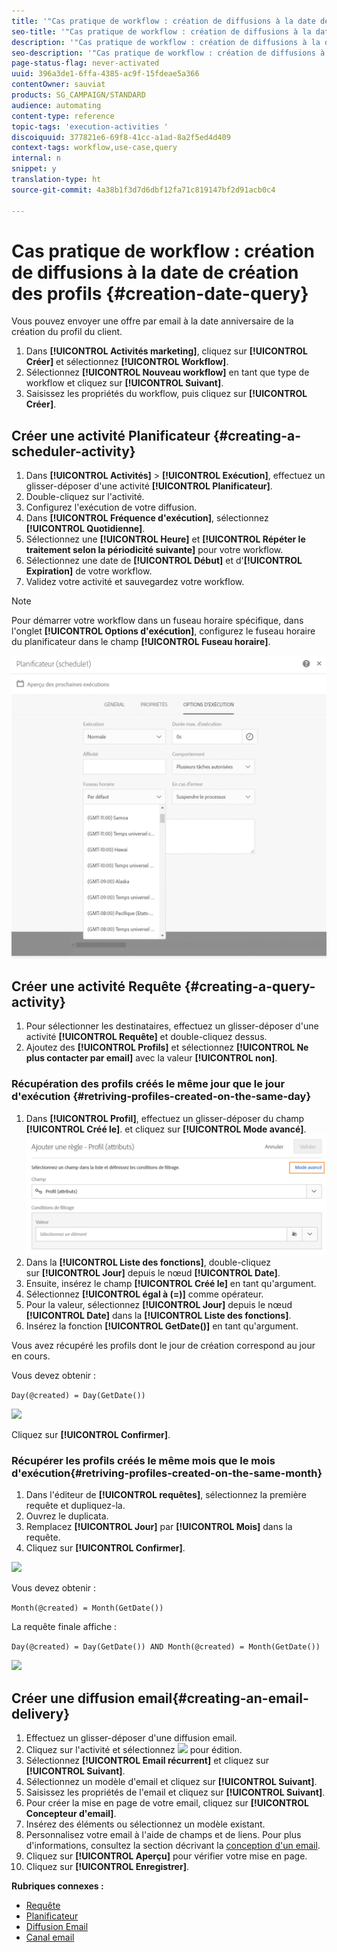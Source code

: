 ```yaml
---
title: '"Cas pratique de workflow : création de diffusions à la date de création du profil"'
seo-title: '"Cas pratique de workflow : création de diffusions à la date de création du profil"'
description: '"Cas pratique de workflow : création de diffusions à la date de création du profil"'
seo-description: '"Cas pratique de workflow : création de diffusions à la date de création du profil"'
page-status-flag: never-activated
uuid: 396a3de1-6ffa-4385-ac9f-15fdeae5a366
contentOwner: sauviat
products: SG_CAMPAIGN/STANDARD
audience: automating
content-type: reference
topic-tags: 'execution-activities '
discoiquuid: 377821e6-69f8-41cc-a1ad-8a2f5ed4d409
context-tags: workflow,use-case,query
internal: n
snippet: y
translation-type: ht
source-git-commit: 4a38b1f3d7d6dbf12fa71c819147bf2d91acb0c4

---
```



# Cas pratique de workflow : création de diffusions à la date de création des profils {#creation-date-query}

Vous pouvez envoyer une offre par email à la date anniversaire de la création du profil du client.

1. Dans **[!UICONTROL Activités marketing]**, cliquez sur **[!UICONTROL Créer]** et sélectionnez **[!UICONTROL Workflow]**.
1. Sélectionnez **[!UICONTROL Nouveau workflow]** en tant que type de workflow et cliquez sur **[!UICONTROL Suivant]**.
1. Saisissez les propriétés du workflow, puis cliquez sur **[!UICONTROL Créer]**.

## Créer une activité Planificateur {#creating-a-scheduler-activity}

1. Dans **[!UICONTROL Activités]** &gt; **[!UICONTROL Exécution]**, effectuez un glisser-déposer d'une activité **[!UICONTROL Planificateur]**.
1. Double-cliquez sur l'activité.
1. Configurez l'exécution de votre diffusion.
1. Dans **[!UICONTROL Fréquence d'exécution]**, sélectionnez **[!UICONTROL Quotidienne]**.
1. Sélectionnez une **[!UICONTROL Heure]** et **[!UICONTROL Répéter le traitement selon la périodicité suivante]** pour votre workflow.
1. Sélectionnez une date de **[!UICONTROL Début]** et d'**[!UICONTROL Expiration]** de votre workflow.
1. Validez votre activité et sauvegardez votre workflow.

>[!NOTE]
>
>Pour démarrer votre workflow dans un fuseau horaire spécifique, dans l'onglet **[!UICONTROL Options d'exécution]**, configurez le fuseau horaire du planificateur dans le champ **[!UICONTROL Fuseau horaire]**.

![](assets/time_zone.png)

## Créer une activité Requête {#creating-a-query-activity}

1. Pour sélectionner les destinataires, effectuez un glisser-déposer d'une activité **[!UICONTROL Requête]** et double-cliquez dessus.
1. Ajoutez des **[!UICONTROL Profils]** et sélectionnez **[!UICONTROL Ne plus contacter par email]** avec la valeur **[!UICONTROL non]**.

### Récupération des profils créés le même jour que le jour d'exécution {#retriving-profiles-created-on-the-same-day}

1. Dans **[!UICONTROL Profil]**, effectuez un glisser-déposer du champ **[!UICONTROL Créé le]**. et cliquez sur **[!UICONTROL Mode avancé]**.
   ![](assets/advanced_mode.png)
1. Dans la **[!UICONTROL Liste des fonctions]**, double-cliquez sur **[!UICONTROL Jour]** depuis le nœud **[!UICONTROL Date]**.
1. Ensuite, insérez le champ **[!UICONTROL Créé le]** en tant qu'argument.
1. Sélectionnez **[!UICONTROL égal à (=)]** comme opérateur.
1. Pour la valeur, sélectionnez **[!UICONTROL Jour]** depuis le nœud **[!UICONTROL Date]** dans la **[!UICONTROL Liste des fonctions]**.
1. Insérez la fonction **[!UICONTROL GetDate()]** en tant qu'argument.

Vous avez récupéré les profils dont le jour de création correspond au jour en cours.

Vous devez obtenir :

```Day(@created) = Day(GetDate())```

![](assets/day_creation_query.png)

Cliquez sur **[!UICONTROL Confirmer]**.

### Récupérer les profils créés le même mois que le mois d'exécution{#retriving-profiles-created-on-the-same-month}

1. Dans l'éditeur de **[!UICONTROL requêtes]**, sélectionnez la première requête et dupliquez-la.
1. Ouvrez le duplicata.
1. Remplacez **[!UICONTROL Jour]** par **[!UICONTROL Mois]** dans la requête.
1. Cliquez sur **[!UICONTROL Confirmer]**.

![](assets/month_rule.png)

Vous devez obtenir :

``` Month(@created) = Month(GetDate()) ```

La requête finale affiche :

```Day(@created) = Day(GetDate()) AND Month(@created) = Month(GetDate())```

![](assets/expression_editor_1.png)

## Créer une diffusion email{#creating-an-email-delivery}

1. Effectuez un glisser-déposer d'une diffusion email.
1. Cliquez sur l'activité et sélectionnez ![](assets/edit_darkgrey-24px.png) pour édition.
1. Sélectionnez **[!UICONTROL Email récurrent]** et cliquez sur **[!UICONTROL Suivant]**.
1. Sélectionnez un modèle d'email et cliquez sur **[!UICONTROL Suivant]**.
1. Saisissez les propriétés de l'email et cliquez sur **[!UICONTROL Suivant]**.
1. Pour créer la mise en page de votre email, cliquez sur **[!UICONTROL Concepteur d'email]**.
1. Insérez des éléments ou sélectionnez un modèle existant.
1. Personnalisez votre email à l'aide de champs et de liens.
Pour plus d'informations, consultez la section décrivant la [conception d'un email](../../designing/using/designing-from-scratch.md#designing-an-email-content-from-scratch).
1. Cliquez sur **[!UICONTROL Aperçu]** pour vérifier votre mise en page.
1. Cliquez sur **[!UICONTROL Enregistrer]**.

**Rubriques connexes :**

* [Requête](../../automating/using/query.md)
* [Planificateur](../../automating/using/scheduler.md)
* [Diffusion Email ](../../automating/using/email-delivery.md)
* [Canal email](../../channels/using/creating-an-email.md)
